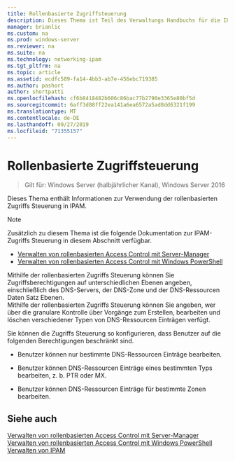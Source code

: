 ```yaml
---
title: Rollenbasierte Zugriffsteuerung
description: Dieses Thema ist Teil des Verwaltungs Handbuchs für die IP-Adressverwaltung (IPAM) in Windows Server 2016.
manager: brianlic
ms.custom: na
ms.prod: windows-server
ms.reviewer: na
ms.suite: na
ms.technology: networking-ipam
ms.tgt_pltfrm: na
ms.topic: article
ms.assetid: ecdfc589-fa14-4bb3-ab7e-456ebc719385
ms.author: pashort
author: shortpatti
ms.openlocfilehash: cf6b8418482b606c86bac77b2790e3365e80bf5d
ms.sourcegitcommit: 6aff3d88ff22ea141a6ea6572a5ad8dd6321f199
ms.translationtype: MT
ms.contentlocale: de-DE
ms.lasthandoff: 09/27/2019
ms.locfileid: "71355157"
---
```

# <a name="role-based-access-control"></a>Rollenbasierte Zugriffsteuerung

>Gilt für: Windows Server (halbjährlicher Kanal), Windows Server 2016

Dieses Thema enthält Informationen zur Verwendung der rollenbasierten Zugriffs Steuerung in IPAM.  
  
> [!NOTE]  
> Zusätzlich zu diesem Thema ist die folgende Dokumentation zur IPAM-Zugriffs Steuerung in diesem Abschnitt verfügbar.  
>   
> -   [Verwalten von rollenbasierten Access Control mit Server-Manager](../../technologies/ipam/Manage-Role-Based-Access-Control-with-Server-Manager.md)  
> -   [Verwalten von rollenbasierten Access Control mit Windows PowerShell](../../technologies/ipam/Manage-Role-Based-Access-Control-with-Windows-PowerShell.md)  
  
Mithilfe der rollenbasierten Zugriffs Steuerung können Sie Zugriffsberechtigungen auf unterschiedlichen Ebenen angeben, einschließlich des DNS-Servers, der DNS-Zone und der DNS-Ressourcen Daten Satz Ebenen.  
Mithilfe der rollenbasierten Zugriffs Steuerung können Sie angeben, wer über die granulare Kontrolle über Vorgänge zum Erstellen, bearbeiten und löschen verschiedener Typen von DNS-Ressourcen Einträgen verfügt.  
  
Sie können die Zugriffs Steuerung so konfigurieren, dass Benutzer auf die folgenden Berechtigungen beschränkt sind.  
  
-   Benutzer können nur bestimmte DNS-Ressourcen Einträge bearbeiten.  
  
-   Benutzer können DNS-Ressourcen Einträge eines bestimmten Typs bearbeiten, z. b. PTR oder MX.  
  
-   Benutzer können DNS-Ressourcen Einträge für bestimmte Zonen bearbeiten.  
  
## <a name="see-also"></a>Siehe auch  
[Verwalten von rollenbasierten Access Control mit Server-Manager](../../technologies/ipam/Manage-Role-Based-Access-Control-with-Server-Manager.md)  
[Verwalten von rollenbasierten Access Control mit Windows PowerShell](../../technologies/ipam/Manage-Role-Based-Access-Control-with-Windows-PowerShell.md)  
[Verwalten von IPAM](Manage-IPAM.md)  
  


